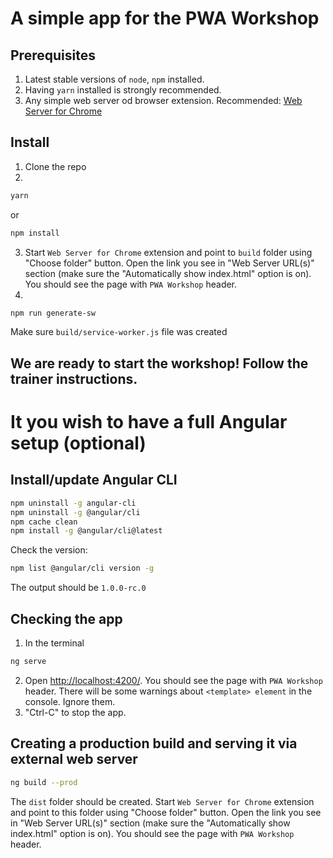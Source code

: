 # A simple app for the PWA Workshop

## Prerequisites
1. Latest stable versions of `node`, `npm` installed.
2. Having `yarn` installed is strongly recommended.
3. Any simple web server od browser extension. Recommended:
[Web Server for Chrome](https://chrome.google.com/webstore/detail/web-server-for-chrome/ofhbbkphhbklhfoeikjpcbhemlocgigb/)


## Install
1. Clone the repo
2. 
```bash
yarn
```
or
```bash
npm install
```
3. Start `Web Server for Chrome` extension and point to `build` folder using "Choose folder" button. Open the link you see in "Web Server URL(s)" section (make sure the "Automatically show index.html" option is on). You should see the page with `PWA Workshop` header.
4.
```bash
npm run generate-sw
```
Make sure `build/service-worker.js` file was created

## We are ready to start the workshop! Follow the trainer instructions.

# It you wish to have a full Angular setup (optional)

## Install/update Angular CLI
```bash
npm uninstall -g angular-cli
npm uninstall -g @angular/cli
npm cache clean
npm install -g @angular/cli@latest
```

Check the version:
```bash
npm list @angular/cli version -g
```
The output should be `1.0.0-rc.0`

## Checking the app
1. In the terminal
```bash
ng serve
```
2. Open [http://localhost:4200/](http://localhost:4200/). You should see the page with `PWA Workshop` header. There will be some warnings about `<template> element` in the console. Ignore them.
3. "Ctrl-C" to stop the app.

## Creating a production build and serving it via external web server
```bash
ng build --prod
```
The `dist` folder should be created. Start `Web Server for Chrome` extension and point to this folder using "Choose folder" button. Open the link you see in "Web Server URL(s)" section (make sure the "Automatically show index.html" option is on). You should see the page with `PWA Workshop` header.